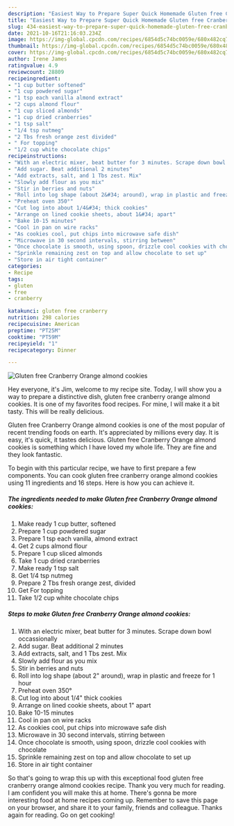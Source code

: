 ```yaml
---
description: "Easiest Way to Prepare Super Quick Homemade Gluten free Cranberry Orange almond cookies"
title: "Easiest Way to Prepare Super Quick Homemade Gluten free Cranberry Orange almond cookies"
slug: 434-easiest-way-to-prepare-super-quick-homemade-gluten-free-cranberry-orange-almond-cookies
date: 2021-10-16T21:16:03.234Z
image: https://img-global.cpcdn.com/recipes/6854d5c74bc0059e/680x482cq70/gluten-free-cranberry-orange-almond-cookies-recipe-main-photo.jpg
thumbnail: https://img-global.cpcdn.com/recipes/6854d5c74bc0059e/680x482cq70/gluten-free-cranberry-orange-almond-cookies-recipe-main-photo.jpg
cover: https://img-global.cpcdn.com/recipes/6854d5c74bc0059e/680x482cq70/gluten-free-cranberry-orange-almond-cookies-recipe-main-photo.jpg
author: Irene James
ratingvalue: 4.9
reviewcount: 28809
recipeingredient:
- "1 cup butter softened"
- "1 cup powdered sugar"
- "1 tsp each vanilla almond extract"
- "2 cups almond flour"
- "1 cup sliced almonds"
- "1 cup dried cranberries"
- "1 tsp salt"
- "1/4 tsp nutmeg"
- "2 Tbs fresh orange zest divided"
- " For topping"
- "1/2 cup white chocolate chips"
recipeinstructions:
- "With an electric mixer, beat butter for 3 minutes. Scrape down bowl occassionally"
- "Add sugar. Beat additional 2 minutes"
- "Add extracts, salt, and 1 Tbs zest. Mix"
- "Slowly add flour as you mix"
- "Stir in berries and nuts"
- "Roll into log shape (about 2&#34; around), wrap in plastic and freeze for 1 hour"
- "Preheat oven 350°"
- "Cut log into about 1/4&#34; thick cookies"
- "Arrange on lined cookie sheets, about 1&#34; apart"
- "Bake 10-15 minutes"
- "Cool in pan on wire racks"
- "As cookies cool, put chips into microwave safe dish"
- "Microwave in 30 second intervals, stirring between"
- "Once chocolate is smooth, using spoon, drizzle cool cookies with chocolate"
- "Sprinkle remaining zest on top and allow chocolate to set up"
- "Store in air tight container"
categories:
- Recipe
tags:
- gluten
- free
- cranberry

katakunci: gluten free cranberry 
nutrition: 298 calories
recipecuisine: American
preptime: "PT25M"
cooktime: "PT59M"
recipeyield: "1"
recipecategory: Dinner

---
```



![Gluten free Cranberry Orange almond cookies](https://img-global.cpcdn.com/recipes/6854d5c74bc0059e/680x482cq70/gluten-free-cranberry-orange-almond-cookies-recipe-main-photo.jpg)

Hey everyone, it's Jim, welcome to my recipe site. Today, I will show you a way to prepare a distinctive dish, gluten free cranberry orange almond cookies. It is one of my favorites food recipes. For mine, I will make it a bit tasty. This will be really delicious.



Gluten free Cranberry Orange almond cookies is one of the most popular of recent trending foods on earth. It's appreciated by millions every day. It is easy, it's quick, it tastes delicious. Gluten free Cranberry Orange almond cookies is something which I have loved my whole life. They are fine and they look fantastic.


To begin with this particular recipe, we have to first prepare a few components. You can cook gluten free cranberry orange almond cookies using 11 ingredients and 16 steps. Here is how you can achieve it.

<!--inarticleads1-->

##### The ingredients needed to make Gluten free Cranberry Orange almond cookies:

1. Make ready 1 cup butter, softened
1. Prepare 1 cup powdered sugar
1. Prepare 1 tsp each vanilla, almond extract
1. Get 2 cups almond flour
1. Prepare 1 cup sliced almonds
1. Take 1 cup dried cranberries
1. Make ready 1 tsp salt
1. Get 1/4 tsp nutmeg
1. Prepare 2 Tbs fresh orange zest, divided
1. Get  For topping
1. Take 1/2 cup white chocolate chips




<!--inarticleads2-->

##### Steps to make Gluten free Cranberry Orange almond cookies:

1. With an electric mixer, beat butter for 3 minutes. Scrape down bowl occassionally
1. Add sugar. Beat additional 2 minutes
1. Add extracts, salt, and 1 Tbs zest. Mix
1. Slowly add flour as you mix
1. Stir in berries and nuts
1. Roll into log shape (about 2&#34; around), wrap in plastic and freeze for 1 hour
1. Preheat oven 350°
1. Cut log into about 1/4&#34; thick cookies
1. Arrange on lined cookie sheets, about 1&#34; apart
1. Bake 10-15 minutes
1. Cool in pan on wire racks
1. As cookies cool, put chips into microwave safe dish
1. Microwave in 30 second intervals, stirring between
1. Once chocolate is smooth, using spoon, drizzle cool cookies with chocolate
1. Sprinkle remaining zest on top and allow chocolate to set up
1. Store in air tight container




So that's going to wrap this up with this exceptional food gluten free cranberry orange almond cookies recipe. Thank you very much for reading. I am confident you will make this at home. There's gonna be more interesting food at home recipes coming up. Remember to save this page on your browser, and share it to your family, friends and colleague. Thanks again for reading. Go on get cooking!
